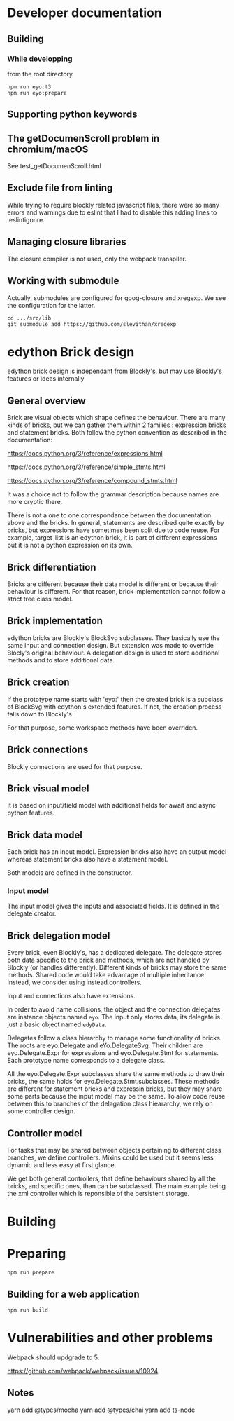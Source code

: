 # Developer documentation

## Building

### While developping

from the root directory

```
npm run eyo:t3
npm run eyo:prepare

```

## Supporting python keywords

## The getDocumenScroll problem in chromium/macOS

See test_getDocumenScroll.html

## Exclude file from linting

While trying to require blockly related javascript files, there were so many errors and warnings due to eslint that I had to disable this adding lines to .eslintigonre.

## Managing closure libraries

The closure compiler is not used, only the webpack transpiler.

## Working with submodule

Actually, submodules are configured for goog-closure and xregexp.
We see the configuration for the latter.

```
cd .../src/lib
git submodule add https://github.com/slevithan/xregexp
```

# edython Brick design

edython brick design is independant from Blockly's,
but may use Blockly's features or ideas internally

## General overview

Brick are visual objects which shape defines the behaviour.
There are many kinds of bricks, but we can gather them within 2 families : expression bricks and statement bricks.
Both follow the python convention as described in the documentation:

https://docs.python.org/3/reference/expressions.html

https://docs.python.org/3/reference/simple_stmts.html

https://docs.python.org/3/reference/compound_stmts.html

It was a choice not to follow the grammar description because names are more cryptic there.

There is not a one to one correspondance between the documentation above and the bricks. In general, statements are described quite exactly by bricks, but expressions have sometimes been split due to code reuse. For example, target_list is an edython brick, it is part of different expressions but it is not a python expression on its own.

## Brick differentiation

Bricks are different because their data model is different or because their behaviour is different. For that reason, brick implementation cannot follow a strict tree class model.

## Brick implementation

edython bricks are Blockly's BlockSvg subclasses.
They basically use the same input and connection design.
But extension was made to override Blocly's original behaviour. A delegation design is used to store additional methods and to store additional data.

## Brick creation

If the prototype name starts with 'eyo:' then the created brick is a subclass of BlockSvg with edython's extended features. If not, the creation process falls down to Blockly's.

For that purpose, some workspace methods have been overriden.

## Brick connections

Blockly connections are used for that purpose.

## Brick visual model

It is based on input/field model with additional fields for await and async python features.

## Brick data model

Each brick has an input model.
Expression bricks also have an output model whereas
statement bricks also have a statement model.

Both models are defined in the constructor.

### Input model

The input model gives the inputs and associated fields.
It is defined in the delegate creator.

## Brick delegation model

Every brick, even Blockly's, has a dedicated delegate.
The delegate stores both data specific to the brick and methods, which are not handled by Blockly (or handles differently). Different kinds of bricks may store the same methods. Shared code would take advantage of multiple inheritance. Instead, we consider using instead controllers.

Input and connections also have extensions.

In order to avoid name collisions, the object and the connection delegates are instance objects named `eyo`.
The input only stores data, its delegate is just a basic object named `edyData`.

Delegates follow a class hierarchy to manage some functionality of bricks. The roots are eyo.Delegate and eYo.DelegateSvg. Their children are eyo.Delegate.Expr for expressions and eyo.Delegate.Stmt for statements. Each prototype name corresponds to a delegate class.

All the eyo.Delegate.Expr subclasses share the same methods to draw their bricks, the same holds for eyo.Delegate.Stmt.subclasses. These methods are different for statement bricks and expressin bricks, but they may share some parts because the input model may be the same.
To allow code reuse between this to branches of the delagation class hieararchy, we rely on some controller design.

## Controller model

For tasks that may be shared between objects pertaining to different class branches, we define controllers.
Mixins could be used but it seems less dynamic and less easy at first glance.

We get both general controllers, that define behaviours shared by all the bricks, and specific ones, than can be subclassed. The main example being the xml controller which is reponsible of the persistent storage.

# Building

# Preparing

`npm run prepare`


## Building for a web application

`npm run build`

# Vulnerabilities and other problems

Webpack should updgrade to 5.

https://github.com/webpack/webpack/issues/10924


## Notes

yarn add @types/mocha
yarn add @types/chai
yarn add ts-node
